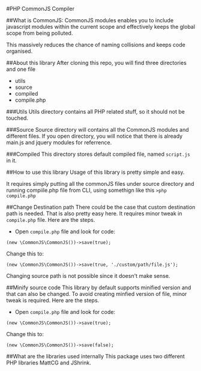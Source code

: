 #PHP CommonJS Compiler

##What is CommonJS:
CommonJS modules enables you to include javascript modules within the current scope and effectively keeps the global scope from being polluted.

This massively reduces the chance of naming collisions and keeps code organised.

##About this library
After cloning this repo, you will find three directories and one file
 - utils
 - source
 - compiled
 - compile.php
 
 ###Utils
 Utils directory contains all PHP related stuff, so it should not be touched.
 
 ###Source
 Source directory will contains all the CommonJS modules and different files. If you open directory, you will notice that there is already main.js and jquery modules for referrence.
 
 ###Compiled
 This directory stores default compiled file, named `script.js` in it.
 
 ##How to use this library
 Usage of this library is pretty simple and easy.
 
 It requires simply putting all the commonJS files under source directory and running compiile.php file from CLI, using somethign like this
 ```>php compile.php```
 
 ##Change Destination path
 There could be the case that custom destination path is needed. That is also pretty easy here. It requires minor tweak in `compile.php` file. Here are the steps.
 - Open `compile.php` file and look for code:
 ```
 (new \CommonJS\CommonJS())->save(true);
 ```
 Change this to:
 ```
 (new \CommonJS\CommonJS())->save(true, './custom/path/file.js');
 ```
 Changing source path is not possible since it doesn't make sense.
 
 ##Minify source code
 This library by default supports minified version and that can also be changed. To avoid creating minfied version of file, minor tweak is required. Here are the steps.
 - Open `compile.php` file and look for code:
 ```
 (new \CommonJS\CommonJS())->save(true);
 ```
 Change this to:
 ```
 (new \CommonJS\CommonJS())->save(false);
 ```
 ##What are the libraries used internally
 This package uses two different PHP libraries MattCG and JShrink.
